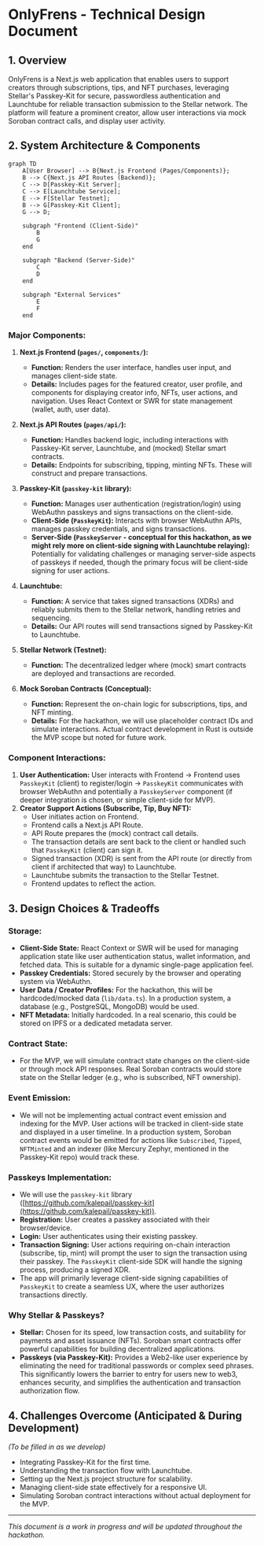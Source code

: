 # OnlyFrens - Technical Design Document

## 1. Overview

OnlyFrens is a Next.js web application that enables users to support creators through subscriptions, tips, and NFT purchases, leveraging Stellar's Passkey-Kit for secure, passwordless authentication and Launchtube for reliable transaction submission to the Stellar network. The platform will feature a prominent creator, allow user interactions via mock Soroban contract calls, and display user activity.

## 2. System Architecture & Components

```mermaid
graph TD
    A[User Browser] --> B{Next.js Frontend (Pages/Components)};
    B --> C{Next.js API Routes (Backend)};
    C --> D[Passkey-Kit Server];
    C --> E[Launchtube Service];
    E --> F[Stellar Testnet];
    B --> G[Passkey-Kit Client];
    G --> D;

    subgraph "Frontend (Client-Side)"
        B
        G
    end

    subgraph "Backend (Server-Side)"
        C
        D
    end

    subgraph "External Services"
        E
        F
    end
```

### Major Components:

1.  **Next.js Frontend (`pages/`, `components/`):**
    *   **Function:** Renders the user interface, handles user input, and manages client-side state.
    *   **Details:** Includes pages for the featured creator, user profile, and components for displaying creator info, NFTs, user actions, and navigation. Uses React Context or SWR for state management (wallet, auth, user data).

2.  **Next.js API Routes (`pages/api/`):**
    *   **Function:** Handles backend logic, including interactions with Passkey-Kit server, Launchtube, and (mocked) Stellar smart contracts.
    *   **Details:** Endpoints for subscribing, tipping, minting NFTs. These will construct and prepare transactions.

3.  **Passkey-Kit (`passkey-kit` library):**
    *   **Function:** Manages user authentication (registration/login) using WebAuthn passkeys and signs transactions on the client-side.
    *   **Client-Side (`PasskeyKit`):** Interacts with browser WebAuthn APIs, manages passkey credentials, and signs transactions.
    *   **Server-Side (`PasskeyServer` - conceptual for this hackathon, as we might rely more on client-side signing with Launchtube relaying):** Potentially for validating challenges or managing server-side aspects of passkeys if needed, though the primary focus will be client-side signing for user actions.

4.  **Launchtube:**
    *   **Function:** A service that takes signed transactions (XDRs) and reliably submits them to the Stellar network, handling retries and sequencing.
    *   **Details:** Our API routes will send transactions signed by Passkey-Kit to Launchtube.

5.  **Stellar Network (Testnet):**
    *   **Function:** The decentralized ledger where (mock) smart contracts are deployed and transactions are recorded.

6.  **Mock Soroban Contracts (Conceptual):**
    *   **Function:** Represent the on-chain logic for subscriptions, tips, and NFT minting.
    *   **Details:** For the hackathon, we will use placeholder contract IDs and simulate interactions. Actual contract development in Rust is outside the MVP scope but noted for future work.

### Component Interactions:

1.  **User Authentication:** User interacts with Frontend -> Frontend uses `PasskeyKit` (client) to register/login -> `PasskeyKit` communicates with browser WebAuthn and potentially a `PasskeyServer` component (if deeper integration is chosen, or simple client-side for MVP).
2.  **Creator Support Actions (Subscribe, Tip, Buy NFT):**
    *   User initiates action on Frontend.
    *   Frontend calls a Next.js API Route.
    *   API Route prepares the (mock) contract call details.
    *   The transaction details are sent back to the client or handled such that `PasskeyKit` (client) can sign it.
    *   Signed transaction (XDR) is sent from the API route (or directly from client if architected that way) to Launchtube.
    *   Launchtube submits the transaction to the Stellar Testnet.
    *   Frontend updates to reflect the action.

## 3. Design Choices & Tradeoffs

### Storage:
-   **Client-Side State:** React Context or SWR will be used for managing application state like user authentication status, wallet information, and fetched data. This is suitable for a dynamic single-page application feel.
-   **Passkey Credentials:** Stored securely by the browser and operating system via WebAuthn.
-   **User Data / Creator Profiles:** For the hackathon, this will be hardcoded/mocked data (`lib/data.ts`). In a production system, a database (e.g., PostgreSQL, MongoDB) would be used.
-   **NFT Metadata:** Initially hardcoded. In a real scenario, this could be stored on IPFS or a dedicated metadata server.

### Contract State:
-   For the MVP, we will simulate contract state changes on the client-side or through mock API responses. Real Soroban contracts would store state on the Stellar ledger (e.g., who is subscribed, NFT ownership).

### Event Emission:
-   We will not be implementing actual contract event emission and indexing for the MVP. User actions will be tracked in client-side state and displayed in a user timeline. In a production system, Soroban contract events would be emitted for actions like `Subscribed`, `Tipped`, `NFTMinted` and an indexer (like Mercury Zephyr, mentioned in the Passkey-Kit repo) would track these.

### Passkeys Implementation:
-   We will use the `passkey-kit` library ([https://github.com/kalepail/passkey-kit](https://github.com/kalepail/passkey-kit)).
-   **Registration:** User creates a passkey associated with their browser/device.
-   **Login:** User authenticates using their existing passkey.
-   **Transaction Signing:** User actions requiring on-chain interaction (subscribe, tip, mint) will prompt the user to sign the transaction using their passkey. The `PasskeyKit` client-side SDK will handle the signing process, producing a signed XDR.
-   The app will primarily leverage client-side signing capabilities of `PasskeyKit` to create a seamless UX, where the user authorizes transactions directly.

### Why Stellar & Passkeys?
-   **Stellar:** Chosen for its speed, low transaction costs, and suitability for payments and asset issuance (NFTs). Soroban smart contracts offer powerful capabilities for building decentralized applications.
-   **Passkeys (via Passkey-Kit):** Provides a Web2-like user experience by eliminating the need for traditional passwords or complex seed phrases. This significantly lowers the barrier to entry for users new to web3, enhances security, and simplifies the authentication and transaction authorization flow.

## 4. Challenges Overcome (Anticipated & During Development)
*(To be filled in as we develop)*
-   Integrating Passkey-Kit for the first time.
-   Understanding the transaction flow with Launchtube.
-   Setting up the Next.js project structure for scalability.
-   Managing client-side state effectively for a responsive UI.
-   Simulating Soroban contract interactions without actual deployment for the MVP.

---
*This document is a work in progress and will be updated throughout the hackathon.* 